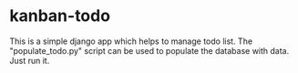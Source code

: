 # kanban-todo
This is a simple django app which helps to manage todo list.
The "populate_todo.py" script can be used to populate the database with data. Just run it.
